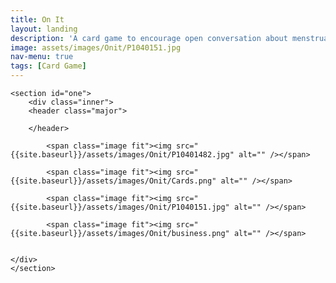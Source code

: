 ```yaml
---
title: On It
layout: landing
description: 'A card game to encourage open conversation about menstruation.'
image: assets/images/Onit/P1040151.jpg
nav-menu: true
tags: [Card Game]
---
```


<!-- Main -->
<div id="main" class="alt">

	<section id="one">
		<div class="inner">
	    <header class="major">

	    </header>

			<span class="image fit"><img src="{{site.baseurl}}/assets/images/Onit/P10401482.jpg" alt="" /></span>

			<span class="image fit"><img src="{{site.baseurl}}/assets/images/Onit/Cards.png" alt="" /></span>

			<span class="image fit"><img src="{{site.baseurl}}/assets/images/Onit/P1040151.jpg" alt="" /></span>

			<span class="image fit"><img src="{{site.baseurl}}/assets/images/Onit/business.png" alt="" /></span>


    </div>
	</section>
